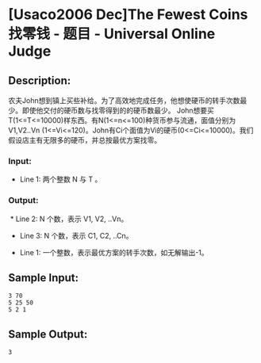 # [Usaco2006 Dec]The Fewest Coins 找零钱 - 题目 - Universal Online Judge

## Description: 

农夫John想到镇上买些补给。为了高效地完成任务，他想使硬币的转手次数最少。即使他交付的硬币数与找零得到的的硬币数最少。 John想要买T(1<=T<=10000)样东西。有N(1<=n<=100)种货币参与流通，面值分别为V1,V2..Vn (1<=Vi<=120)。John有Ci个面值为Vi的硬币(0<=Ci<=10000)。我们假设店主有无限多的硬币，并总按最优方案找零。 

### Input: 

* Line 1: 两个整数 N 与 T 。

### Output: 

 * Line 2: N 个数，表示 V1, V2, ..Vn。 

* Line 3: N 个数，表示 C1, C2, ..Cn。

* Line 1: 一个整数，表示最优方案的转手次数，如无解输出-1。 


## Sample Input: 
```
3 70
5 25 50
5 2 1

```

## Sample Output: 
```
3

```
